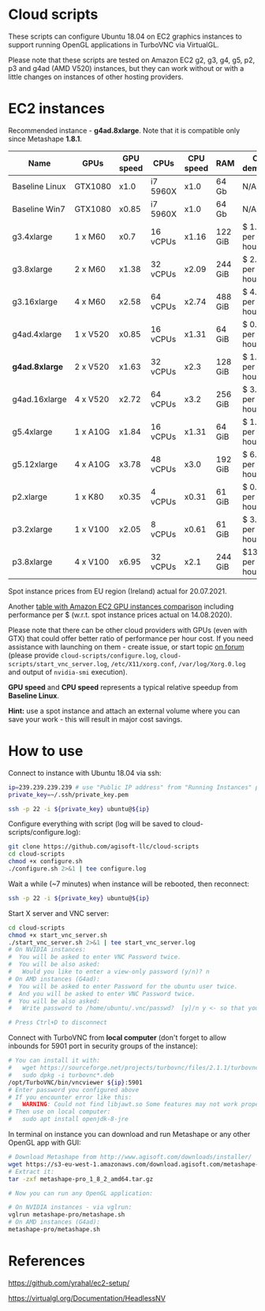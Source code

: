 # Cloud scripts

These scripts can configure Ubuntu 18.04 on EC2 graphics instances to support running OpenGL applications in TurboVNC via VirtualGL.

Please note that these scripts are tested on Amazon EC2 g2, g3, g4, g5, p2, p3 and g4ad (AMD V520) instances, but they can work without or with a little changes on instances of other hosting providers.

# EC2 instances

Recommended instance - **g4ad.8xlarge**. Note that it is compatible only since Metashape **1.8.1**.

| Name          | GPUs    | GPU speed | CPUs     | CPU speed | RAM    | On demand       | ~ Spot instance |
| ------------- | ------- | --------- | -------- | --------- | ------ | --------------- | --------------- |
| Baseline Linux| GTX1080 |   x1.0    | i7 5960X | x1.0      | 64 Gb  | N/A             | N/A             |
| Baseline Win7 | GTX1080 |   x0.85   | i7 5960X | x1.0      | 64 Gb  | N/A             | N/A             |
| g3.4xlarge    | 1 x M60 |   x0.7    | 16 vCPUs | x1.16     | 122 GiB| $ 1.21 per hour | ~ $0.4 per hour |
| g3.8xlarge    | 2 x M60 |   x1.38   | 32 vCPUs | x2.09     | 244 GiB| $ 2.42 per hour | ~ $0.7 per hour |
| g3.16xlarge   | 4 x M60 |   x2.58   | 64 vCPUs | x2.74     | 488 GiB| $ 4.84 per hour | ~ $1.5 per hour |
|   g4ad.4xlarge|1 x V520 |   x0.85   | 16 vCPUs | x1.31     |  64 GiB| $ 0.96 per hour | ~ $0.3 per hour |
|**g4ad.8xlarge**|2 x V520|   x1.63   | 32 vCPUs | x2.3      | 128 GiB| $ 1.94 per hour | ~ $0.6 per hour |
|  g4ad.16xlarge|4 x V520 |   x2.72   | 64 vCPUs | x3.2      | 256 GiB| $ 3.87 per hour | ~ $1.2 per hour |
| g5.4xlarge    | 1 x A10G|   x1.84   | 16 vCPUs | x1.31     |  64 GiB| $ 1.8  per hour | ~ $0.6 per hour |
| g5.12xlarge   | 4 x A10G|   x3.78   | 48 vCPUs | x3.0      | 192 GiB| $ 6.3  per hour | ~ $1.9 per hour |
| p2.xlarge     | 1 x K80 |   x0.35   |  4 vCPUs | x0.31     | 61 GiB | $ 0.97 per hour | ~ $0.3 per hour |
| p3.2xlarge    | 1 x V100|   x2.05   |  8 vCPUs | x0.61     | 61  GiB| $ 3.3  per hour | ~ $1   per hour |
| p3.8xlarge    | 4 x V100|   x6.95   | 32 vCPUs | x2.1      | 244 GiB| $13.2  per hour | ~ $4   per hour |

Spot instance prices from EU region (Ireland) actual for 20.07.2021.

Another [table with Amazon EC2 GPU instances comparison](https://docs.google.com/spreadsheets/d/1KUIag-1SmjI80BYXLpiruX3NiWCgajR8nGxrSEI5HSM/edit?usp=sharing) including performance per $ (w.r.t. spot instance prices actual on 14.08.2020).

Please note that there can be other cloud providers with GPUs (even with GTX) that could offer better ratio of performance per hour cost.
If you need assistance with launching on them - create issue, or start topic [on forum](http://www.agisoft.com/forum/) (please provide ```cloud-scripts/configure.log```, ```cloud-scripts/start_vnc_server.log```, ```/etc/X11/xorg.conf```, ```/var/log/Xorg.0.log``` and output of ```nvidia-smi``` execution).

**GPU speed** and **CPU speed** represents a typical relative speedup from **Baseline Linux**.

**Hint:** use a spot instance and attach an external volume where you can save your work - this will result in major cost savings.

# How to use

Connect to instance with Ubuntu 18.04 via ssh:

```bash
ip=239.239.239.239 # use "Public IP address" from "Running Instances" page on EC2 dashboard
private_key=~/.ssh/private_key.pem

ssh -p 22 -i ${private_key} ubuntu@${ip}
```

Configure everything with script (log will be saved to cloud-scripts/configure.log):

```bash
git clone https://github.com/agisoft-llc/cloud-scripts
cd cloud-scripts
chmod +x configure.sh
./configure.sh 2>&1 | tee configure.log
```

Wait a while (~7 minutes) when instance will be rebooted, then reconnect:

```bash
ssh -p 22 -i ${private_key} ubuntu@${ip}
```

Start X server and VNC server:

```bash
cd cloud-scripts
chmod +x start_vnc_server.sh
./start_vnc_server.sh 2>&1 | tee start_vnc_server.log
# On NVIDIA instances:
#  You will be asked to enter VNC Password twice.
#  You will be also asked:
#   Would you like to enter a view-only password (y/n)? n
# On AMD instances (G4ad):
#  You will be asked to enter Password for the ubuntu user twice.
#  And you will be asked to enter VNC Password twice.
#  You will be also asked:
#   Write password to /home/ubuntu/.vnc/passwd?  [y]/n y <- so that you will not be ask again to enter the password (on VNC server start)

# Press Ctrl+D to disconnect
```

Connect with TurboVNC from **local computer** (don't forget to allow inbounds for 5901 port in security groups of the instance):
```bash
# You can install it with:
#   wget https://sourceforge.net/projects/turbovnc/files/2.1.1/turbovnc_2.1.1_amd64.deb/download -O turbovnc_2.1.1_amd64.deb
#   sudo dpkg -i turbovnc*.deb
/opt/TurboVNC/bin/vncviewer ${ip}:5901
# Enter password you configured above
# If you encounter error like this:
#   WARNING: Could not find libjawt.so Some features may not work properly.
# Then use on local computer:
#   sudo apt install openjdk-8-jre
```

In terminal on instance you can download and run Metashape or any other OpenGL app with GUI:
```bash
# Download Metashape from http://www.agisoft.com/downloads/installer/
wget https://s3-eu-west-1.amazonaws.com/download.agisoft.com/metashape-pro_1_8_2_amd64.tar.gz
# Extract it:
tar -zxf metashape-pro_1_8_2_amd64.tar.gz

# Now you can run any OpenGL application:

# On NVIDIA instances - via vglrun:
vglrun metashape-pro/metashape.sh
# On AMD instances (G4ad):
metashape-pro/metashape.sh
```

# References

https://github.com/yrahal/ec2-setup/

https://virtualgl.org/Documentation/HeadlessNV
